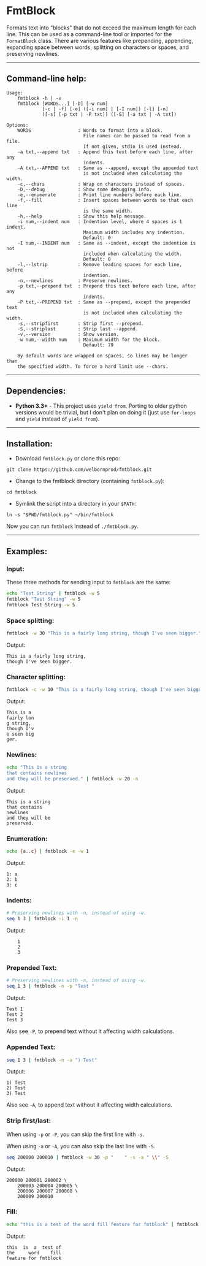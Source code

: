 # FmtBlock

Formats text into "blocks" that do not exceed the maximum length for each line.
This can be used as a command-line tool or imported for the `FormatBlock`
class. There are various features like prepending, appending,
expanding space between words, splitting on characters or spaces, and
preserving newlines.

_______________________________________________________________________________

## Command-line help:

```
Usage:
    fmtblock -h | -v
    fmtblock [WORDS...] [-D] [-w num]
             [-c | -f] [-e] ([-i num] | [-I num]) [-l] [-n]
             ([-s] [-p txt | -P txt]) ([-S] [-a txt | -A txt])

Options:
    WORDS                 : Words to format into a block.
                            File names can be passed to read from a file.
                            If not given, stdin is used instead.
    -a txt,--append txt   : Append this text before each line, after any
                            indents.
    -A txt,--APPEND txt   : Same as --append, except the appended text
                            is not included when calculating the width.
    -c,--chars            : Wrap on characters instead of spaces.
    -D,--debug            : Show some debugging info.
    -e,--enumerate        : Print line numbers before each line.
    -f,--fill             : Insert spaces between words so that each line
                            is the same width.
    -h,--help             : Show this help message.
    -i num,--indent num   : Indention level, where 4 spaces is 1 indent.
                            Maximum width includes any indention.
                            Default: 0
    -I num,--INDENT num   : Same as --indent, except the indention is not
                            included when calculating the width.
                            Default: 0
    -l,--lstrip           : Remove leading spaces for each line, before
                            indention.
    -n,--newlines         : Preserve newlines.
    -p txt,--prepend txt  : Prepend this text before each line, after any
                            indents.
    -P txt,--PREPEND txt  : Same as --prepend, except the prepended text
                            is not included when calculating the width.
    -s,--stripfirst       : Strip first --prepend.
    -S,--striplast        : Strip last --append.
    -v,--version          : Show version.
    -w num,--width num    : Maximum width for the block.
                            Default: 79

    By default words are wrapped on spaces, so lines may be longer than
    the specified width. To force a hard limit use --chars.
```

_______________________________________________________________________________

## Dependencies:

* **Python 3.3+** - This project uses `yield from`. Porting to older python
versions would be trivial, but I don't plan on doing it (just use `for-loops`
and `yield` instead of `yield from`).

_______________________________________________________________________________

## Installation:

* Download `fmtblock.py` or clone this repo:
```
git clone https://github.com/welbornprod/fmtblock.git
```

* Change to the fmtblock directory (containing `fmtblock.py`):
```
cd fmtblock
```

* Symlink the script into a directory in your `$PATH`:
```
ln -s "$PWD/fmtblock.py" ~/bin/fmtblock
```

Now you can run `fmtblock` instead of `./fmtblock.py`.

_______________________________________________________________________________

## Examples:

### Input:

These three methods for sending input to `fmtblock` are the same:
```bash
echo "Test String" | fmtblock -w 5
fmtblock "Test String" -w 5
fmtblock Test String -w 5
```

### Space splitting:
```bash
fmtblock -w 30 "This is a fairly long string, though I've seen bigger."
```

Output:
```
This is a fairly long string,
though I've seen bigger.
```

### Character splitting:
```bash
fmtblock -c -w 10 "This is a fairly long string, though I've seen bigger."
```

Output:
```
This is a
fairly lon
g string,
though I'v
e seen big
ger.
```

### Newlines:
```bash
echo "This is a string
that contains newlines
and they will be preserved." | fmtblock -w 20 -n
```

Output:
```
This is a string
that contains
newlines
and they will be
preserved.
```

### Enumeration:
```bash
echo {a..c} | fmtblock -e -w 1
```

Output:
```
1: a
2: b
3: c
```

### Indents:
```bash
# Preserving newlines with -n, instead of using -w.
seq 1 3 | fmtblock -i 1 -n
```

Output:
```
    1
    2
    3
```

### Prepended Text:
```bash
# Preserving newlines with -n, instead of using -w.
seq 1 3 | fmtblock -n -p "Test "
```

Output:
```
Test 1
Test 2
Test 3
```

Also see `-P`, to prepend text without it affecting width calculations.

### Appended Text:
```bash
seq 1 3 | fmtblock -n -a ") Test"
```

Output:
```
1) Test
2) Test
3) Test
```

Also see `-A`, to append text without it affecting width calculations.

### Strip first/last:
When using `-p` or `-P`, you can skip the first line with `-s`.

When using `-a` or `-A`, you can also skip the last line with `-S`.
```bash
seq 200000 200010 | fmtblock -w 30 -p "    " -s -a " \\" -S
```

Output:
```
200000 200001 200002 \
    200003 200004 200005 \
    200006 200007 200008 \
    200009 200010
```

### Fill:
```bash
echo "this is a test of the word fill feature for fmtblock" | fmtblock -w 20 -f
```

Output:
```
this  is  a  test of
the     word    fill
feature for fmtblock
```
